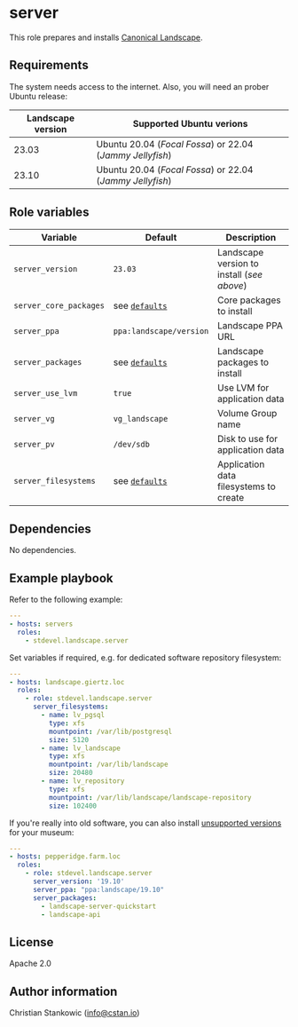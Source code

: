# server

This role prepares and installs [Canonical Landscape](https://landscape.canonical.com/).

## Requirements

The system needs access to the internet. Also, you will need an prober Ubuntu release:

| Landscape version | Supported Ubuntu verions |
| ----------------- | ------------------------ |
| 23.03 | Ubuntu 20.04 (*Focal Fossa*) or 22.04 (*Jammy Jellyfish*) |
| 23.10 | Ubuntu 20.04 (*Focal Fossa*) or 22.04 (*Jammy Jellyfish*) |

## Role variables

| Variable | Default | Description |
| -------- | ------- | ----------- |
| `server_version` | `23.03` | Landscape version to install (*see above*) |
| `server_core_packages` | see [`defaults`](defaults/main.yml) | Core packages to install |
| `server_ppa` | `ppa:landscape/version` | Landscape PPA URL |
| `server_packages` | see [`defaults`](defaults/main.yml) | Landscape packages to install |
| `server_use_lvm` | `true` | Use LVM for application data |
| `server_vg` | `vg_landscape` | Volume Group name |
| `server_pv` | `/dev/sdb` | Disk to use for application data |
| `server_filesystems` | see [`defaults`](defaults/main.yml) | Application data filesystems to create |

## Dependencies

No dependencies.

## Example playbook

Refer to the following example:

```yaml
---
- hosts: servers
  roles:
    - stdevel.landscape.server
```

Set variables if required, e.g. for dedicated software repository filesystem:

```yaml
---
- hosts: landscape.giertz.loc
  roles:
    - role: stdevel.landscape.server
      server_filesystems:
        - name: lv_pgsql
          type: xfs
          mountpoint: /var/lib/postgresql
          size: 5120
        - name: lv_landscape
          type: xfs
          mountpoint: /var/lib/landscape
          size: 20480
        - name: lv_repository
          type: xfs
          mountpoint: /var/lib/landscape/landscape-repository
          size: 102400
```

If you're really into old software, you can also install [unsupported versions](https://launchpad.net/~landscape) for your museum:

```yaml
---
- hosts: pepperidge.farm.loc
  roles:
    - role: stdevel.landscape.server
      server_version: '19.10'
      server_ppa: "ppa:landscape/19.10"
      server_packages:
        - landscape-server-quickstart
        - landscape-api
```

## License

Apache 2.0

## Author information

Christian Stankowic (info@cstan.io)
